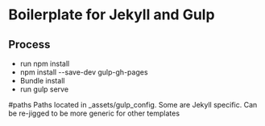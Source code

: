 # Boilerplate for Jekyll and Gulp

## Process
- run npm install
- npm install --save-dev gulp-gh-pages
- Bundle install
- run gulp serve

#paths
Paths located in _assets/gulp_config. Some are Jekyll specific. Can be re-jigged to be more generic for other templates
